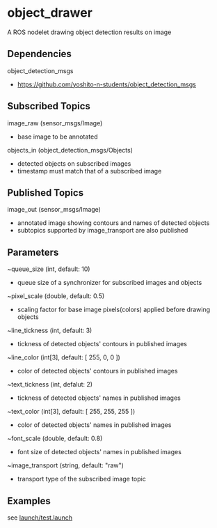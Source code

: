 # object_drawer
A ROS nodelet drawing object detection results on image

## Dependencies
object_detection_msgs
* https://github.com/yoshito-n-students/object_detection_msgs

## Subscribed Topics
image_raw (sensor_msgs/Image)
* base image to be annotated

objects_in (object_detection_msgs/Objects)
* detected objects on subscribed images
* timestamp must match that of a subscribed image

## Published Topics
image_out (sensor_msgs/Image)
* annotated image showing contours and names of detected objects
* subtopics supported by image_transport are also published

## Parameters
~queue_size (int, default: 10)
* queue size of a synchronizer for subscribed images and objects

~pixel_scale (double, default: 0.5)
* scaling factor for base image pixels(colors) applied before drawing objects

~line_tickness (int, default: 3)
* tickness of detected objects' contours in published images

~line_color (int[3], default: [ 255, 0, 0 ])
* color of detected objects' contours in published images

~text_tickness (int, defalut: 2)
* tickness of detected objects' names in published images

~text_color (int[3], default: [ 255, 255, 255 ])
* color of detected objects' names in published images

~font_scale (double, default: 0.8)
* font size of detected objects' names in published images

~image_transport (string, default: "raw")
* transport type of the subscribed image topic

## Examples
see [launch/test.launch](launch/test.launch)